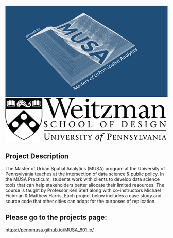 ![PENN MUSA](/img/musa_logo.png?raw=true)
![PENN Design](/img/design_logo_new2_bw.png?raw=true)
## Project Description
The Master of Urban Spatial Analytics (MUSA) program at the University of Pennsylvania teaches at the intersection of data science & public policy. In the MUSA Practicum, students work with clients to develop data science tools that can help stakeholders better allocate their limited resources. The course is taught by Professor Ken Steif along with co-instructors Michael Fichman & Matthew Harris. Each project below includes a case study and source code that other cities can adopt for the purposes of replication.


## Please go to the projects page:
https://pennmusa.github.io/MUSA_801.io/

